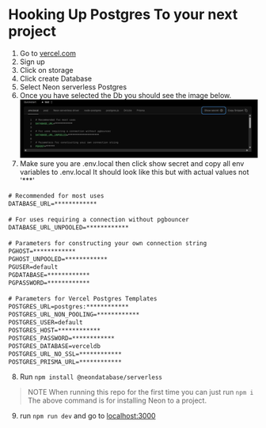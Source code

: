# Hooking Up Postgres To your next project
1. Go to [vercel.com](https://vercel.com)
2. Sign up
3. Click on storage
4. Click create Database
5. Select Neon serverless Postgres
6. Once you have selected the Db you should see the image below.
![Postgres Quick Start](pgStarter/QuickStart.png)
7. Make sure you are .env.local then click show secret and copy all env variables to .env.local
It should look like this but with actual values not '***'
```env
# Recommended for most uses
DATABASE_URL=************

# For uses requiring a connection without pgbouncer
DATABASE_URL_UNPOOLED=************

# Parameters for constructing your own connection string
PGHOST=************
PGHOST_UNPOOLED=************
PGUSER=default
PGDATABASE=************
PGPASSWORD=************

# Parameters for Vercel Postgres Templates
POSTGRES_URL=postgres:************
POSTGRES_URL_NON_POOLING=************
POSTGRES_USER=default
POSTGRES_HOST=************
POSTGRES_PASSWORD=************
POSTGRES_DATABASE=verceldb
POSTGRES_URL_NO_SSL=************
POSTGRES_PRISMA_URL=************
```
8. Run ``` npm install @neondatabase/serverless ``` 
> NOTE
> When running this repo for the first time you can just run ```npm i``` The above command is for installing Neon to a project.
9. run ```npm run dev``` and go to [localhost:3000](localhost:3000)